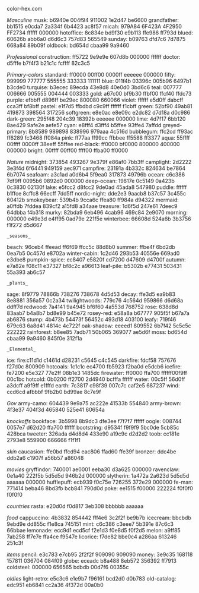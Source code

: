 color-hex.com

*Masculine*
musk: b6940e 004f94 911002 1e2d47 be6600
grandfather: bb1515 e0cda7 2a334f 6b4423 ac8f57
micah: 979A84 6F423A 4F2950 FF2734 ffffff 000000
hotoffice: 8c834e bd9f30 e9b113 ffe986 ff793d
blued: 60626b abb6a0 d6d6c3 757d83 565549
sunday: b09763 dfd7c6 7d7875 668a84 89b09f
oldbook: bd654d cbaa99 9a9460


*Professional*
construction: ff5722 9e9e9e 607d8b 000000 ffffff
doctor: d5fffe b7f4f3 b21c1c fcffff 82c3c5


*Primary-colors*
standard: ff0000 00ff00 0000ff eeeeee 000000
fifty: 999999 777777 555555 333333 111111
blue: 011f4b 03396c 005b96 6497b1 b3cde0
turquise: b3ecec 89ecda 43e8d8 40e0d0 3bd6c6
teal: 007777 006666 005555 004444 003333
gold: a67c00 bf9b30 ffbf00 ffcf40 ffdc73
purple: efbbff d896ff be29ec 800080 660066
violet: ffffff e5d0ff dabcff cca3ff bf8bff
pastel: e1f7d5 ffbdbd c9c9ff ffffff f1cbff
green: 52bf90 49ab81 419873 398564 317256
softgreen: e8e0ac e8e09c e2dc82 d7d18a d0c986
dark-green: 295f48 204c39 18392b eeeeee	000000
lime: 4d7f17 6bb120 8ae429 9afe2e aefe57
cyan: e8fff4 d3fff4 b5ffee 93ffe4 7affdd
greyed-primary: 8b8589 989898 838996 979aaa 4c516d
bubblegum: ffc2cd ff93ac ff6289 fc3468 ff084a
pink: ff77aa ff99cc ffbbee ff5588 ff3377
aqua: 55ffff 00ffff 0000ff 38eeff 55ffee
red-black: ff0000 bf0000 800000 400000 000000
bright: 00ffff 00ff00 ffff00 ffba00 ff0000


*Nature*
midnight: 373854 493267 9e379f e86af0 7bb3ff
camplight: 2d2222 3e3f4d 6f6441 949159 aec971
campfire: 23191a 4b332c 824634 be7864 6b7074
seafoam: a3c1ad a0d6b4 5f9ea0 317873 49796b
ocean: c6c386 7df9ff 0095b6 0892d0 000000
deep-ocean: 19817e 0c5149 0a423b 0c3830 02130f
lake: e5fcc2 d8fcc2 9de0ad 45ada8 547980
puddle: ffffff b1ffce 8cffc8 66ecff 7dd5ff
nordic-night: dde2e3 9aacb8 b37c57 3c455c 60412b
smokeybear: 539b4b 9cca6c ffea80 ff984a d94322
mermaid: a0ffdb 7fddea 839cf2 a15fd8 a34aae
treasure: 1d6f5d 247e61 7deec9 64dbba f4b318
murky: 82bda9 6eb496 4cab96 469c84 2e9070
morning: 000000 e49e3d e4ff95 0ad79e 221f5e
winterbee: 66608d 524a6b 3b3756 f1f272 d5d667

	_seasons_
beach: 96ceb4 ffeead ff6f69 ffcc5c 88d8b0
summer: ffbe4f 6bd2db 0ea7b5 0c457d e8702a
winter-cabin: 1c2d46 293b53 40556e 669ad0 e3dbe8
pumpkin-spice: ec8407 e5820f cd7200 d47609 d4700f
autumn: e7a82e f08c11 e37327 bf8c2c a96613
leaf-pile: b5302b e77431 503431 55a393 ab6c57

	_plants_
sage: 8f9779 78866b 738276 738678 4d5d53
decay: ffe3d5 ea9b83 8e8881 356a57 0c2a34
twilightwoods: 779c76 4c564d 959866 d6d68a ddff7d
redwood: 7a4141 9a4945 bf6f60 4a553d 768752
rose: 638d8d 83aab7 b4a8b7 bd8e99 b45e72
rosey-red: e58a8a b67777 905f5f b67a7a ab6876
stump: 4b473b 54473f 56452c 493d18 403100
leafy: 719f46 679c63 6a8d41 4814c 4c722f
oak-shadow: eeeed1 809552 6b7f42 5c5c5c 222222
rainforest: b8ee85 7adb71 50b065 369077 ae5d6f
moss: bd654d cbaa99 9a9460 845f0e 312f1a

	_Elemental_
ice:
fire:c11d1d c1461d d28231 c5645 c4c545
darkfire: fdcf58 757676 f27d0c 800909 
hotcoals: 1c1c1c ec4700 fb5923 f2ba0d e5dcb6
icefire: fe7200 e5e327 77e2ff 08b1e3 1485dc
firewater: ff0000 ffa700 ffffff00f9ff 00c1bc
hotcold: 0b0200 ff2700 2d4940 bcfffa ffffff
water: 00c5ff 56d0ff a3dcff a9f9ff e1fffd
earth: 7c3817 c98f39 007c7c caf2e5 687237
wind: ccd6cd afbbbf 9fb2b0 bd99ae 8c7e9f


*Gov*
army-camo: 604439 9e9a75 ac222e 41533b 554840
army-brown: 4f3e37 404f3d 465840 525e41 60654a


*knockoffs*
bookface: 3b5998 8b9dc3 dfe3ee f7f7f7 ffffff
oogle: 008744 0057e7 d62d20 ffa700 ffffff
bootstring: d9534f f9f9f9 5bc0de 5cb85c 428bca
tweeter: 326ada d4d8d4 433e90 a19c9c d2d2d2
toob: cc181e 2793e8 559900 666666 f1f1f1


*skin*
caucasion: ffe0bd ffcd94 eac806 ffad60 ffe39f
bronzer: ddc4be ddb2a6 c1907f a56b57 a86048


*movies*
gryffindor: 740001 ae0001 eeba30 d3a625 000000
ravenclaw: 0e1a40 222f5b 5d5d5d 946b2d 000000
slytherin: 1a472a 2a623d 5d5d5d aaaaaa 000000
hufflepuff: ecb939 f0c75e 726255 372e29 000000
fe-man: 771414 beba46 8bd3fb bcb841 790d0d
poke: ee1515 f00000 222224 f0f0f0 f0f0f0

*countries*
rasta: e20d0d f0d817 3eb308 bbbbbb aaaaaa

*food*
cappuccino: 4b3832 854442 fff4e6 3c2f2f be9b7b
icecream: bbcbdb 9ebd9e dd855c f1e8ca 745151
mint: c6c386 c3eee7 5b391e 87c6c3 66bbae
lemonade: ecc9d1 ecd5cf f2e1d3 f0e8d5 f0f2d5
melon: a9ff85 7ab258 ff7e7e ffa4ce f9547e
licorice: f7de82 bbe0c4 a286aa 613246 251c3f

*items*
pencil: e3c783 e7cb95 2f2f2f 909090 909090
money: 3e9c35 168118 157811 036704 084f09
globe: eceadc b8a488 8eb572 356392 ff7913
coldsteel: 000000 656565 bdbdb 00d7f6 00355c


*oldies*
light-retro: e5c3c6 e1e9b7 f96161 bcd2d0 d0b783
old-catalog: edc951 eb6841 cc2a36 4f372d 00a0b0



